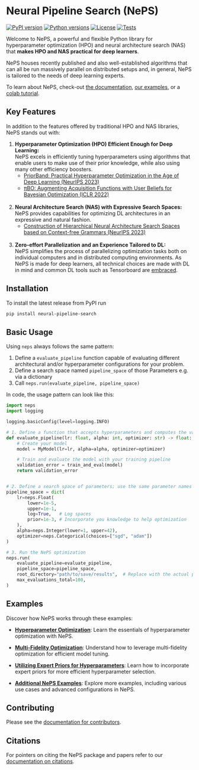 # Neural Pipeline Search (NePS)

[![PyPI version](https://img.shields.io/pypi/v/neural-pipeline-search?color=informational)](https://pypi.org/project/neural-pipeline-search/)
[![Python versions](https://img.shields.io/pypi/pyversions/neural-pipeline-search)](https://pypi.org/project/neural-pipeline-search/)
[![License](https://img.shields.io/pypi/l/neural-pipeline-search?color=informational)](LICENSE)
[![Tests](https://github.com/automl/neps/actions/workflows/tests.yaml/badge.svg)](https://github.com/automl/neps/actions)

Welcome to NePS, a powerful and flexible Python library for hyperparameter optimization (HPO) and neural architecture search (NAS) that **makes HPO and NAS practical for deep learners**.

NePS houses recently published and also well-established algorithms that can all be run massively parallel on distributed setups and, in general, NePS is tailored to the needs of deep learning experts.

To learn about NePS, check-out [the documentation](https://automl.github.io/neps/latest/), [our examples](neps_examples/), or a [colab tutorial](https://colab.research.google.com/drive/11IOhkmMKsIUhWbHyMYzT0v786O9TPWlH?usp=sharing).

## Key Features

In addition to the features offered by traditional HPO and NAS libraries, NePS stands out with:

1. **Hyperparameter Optimization (HPO) Efficient Enough for Deep Learning:** <br />
    NePS excels in efficiently tuning hyperparameters using algorithms that enable users to make use of their prior knowledge, while also using many other efficiency boosters.
     - [PriorBand: Practical Hyperparameter Optimization in the Age of Deep Learning (NeurIPS 2023)](https://arxiv.org/abs/2306.12370)
     - [πBO: Augmenting Acquisition Functions with User Beliefs for Bayesian Optimization (ICLR 2022)](https://arxiv.org/abs/2204.11051) <br /> <br />
1. **Neural Architecture Search (NAS) with Expressive Search Spaces:** <br />
    NePS provides capabilities for optimizing DL architectures in an expressive and natural fashion.
     - [Construction of Hierarchical Neural Architecture Search Spaces based on Context-free Grammars (NeurIPS 2023)](https://arxiv.org/abs/2211.01842) <br /> <br />
1. **Zero-effort Parallelization and an Experience Tailored to DL:** <br />
     NePS simplifies the process of parallelizing optimization tasks both on individual computers and in distributed
     computing environments. As NePS is made for deep learners, all technical choices are made with DL in mind and common
     DL tools such as Tensorboard are [embraced](https://automl.github.io/neps/latest/reference/analyse/#visualizing-results).

## Installation

To install the latest release from PyPI run

```bash
pip install neural-pipeline-search
```

## Basic Usage

Using `neps` always follows the same pattern:

1. Define a `evaluate_pipeline` function capable of evaluating different architectural and/or hyperparameter configurations
   for your problem.
1. Define a search space named `pipeline_space` of those Parameters e.g. via a dictionary
1. Call `neps.run(evaluate_pipeline, pipeline_space)`

In code, the usage pattern can look like this:

```python
import neps
import logging

logging.basicConfig(level=logging.INFO)

# 1. Define a function that accepts hyperparameters and computes the validation error
def evaluate_pipeline(lr: float, alpha: int, optimizer: str) -> float:
    # Create your model
    model = MyModel(lr=lr, alpha=alpha, optimizer=optimizer)

    # Train and evaluate the model with your training pipeline
    validation_error = train_and_eval(model)
    return validation_error


# 2. Define a search space of parameters; use the same parameter names as in evaluate_pipeline
pipeline_space = dict(
    lr=neps.Float(
        lower=1e-5,
        upper=1e-1,
        log=True,   # Log spaces
        prior=1e-3, # Incorporate you knowledge to help optimization
    ),
    alpha=neps.Integer(lower=1, upper=42),
    optimizer=neps.Categorical(choices=["sgd", "adam"])
)

# 3. Run the NePS optimization
neps.run(
    evaluate_pipeline=evaluate_pipeline,
    pipeline_space=pipeline_space,
    root_directory="path/to/save/results",  # Replace with the actual path.
    max_evaluations_total=100,
)
```

## Examples

Discover how NePS works through these examples:

- **[Hyperparameter Optimization](neps_examples/basic_usage/hyperparameters.py)**: Learn the essentials of hyperparameter optimization with NePS.

- **[Multi-Fidelity Optimization](neps_examples/efficiency/multi_fidelity.py)**: Understand how to leverage multi-fidelity optimization for efficient model tuning.

- **[Utilizing Expert Priors for Hyperparameters](neps_examples/efficiency/expert_priors_for_hyperparameters.py)**: Learn how to incorporate expert priors for more efficient hyperparameter selection.

- **[Additional NePS Examples](neps_examples/)**: Explore more examples, including various use cases and advanced configurations in NePS.

## Contributing

Please see the [documentation for contributors](https://automl.github.io/neps/latest/dev_docs/contributing/).

## Citations

For pointers on citing the NePS package and papers refer to our [documentation on citations](https://automl.github.io/neps/latest/citations/).
